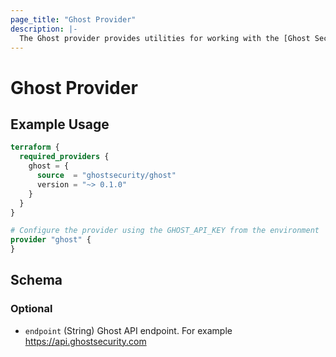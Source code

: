 ```yaml
---
page_title: "Ghost Provider"
description: |-
  The Ghost provider provides utilities for working with the [Ghost Security](https://ghostsecurity.com) platform.
---
```


# Ghost Provider

## Example Usage

```terraform
terraform {
  required_providers {
    ghost = {
      source  = "ghostsecurity/ghost"
      version = "~> 0.1.0"
    }
  }
}

# Configure the provider using the GHOST_API_KEY from the environment
provider "ghost" {
}
```

<!-- schema generated by tfplugindocs -->
## Schema

### Optional

- `endpoint` (String) Ghost API endpoint. For example https://api.ghostsecurity.com
